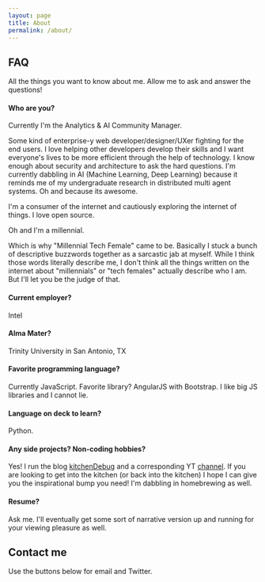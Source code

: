 ```yaml
---
layout: page
title: About
permalink: /about/
---
```


## FAQ

All the things you want to know about me. Allow me to ask and answer the questions!

#### Who are you?

Currently I'm the Analytics & AI Community Manager. 

Some kind of enterprise-y web developer/designer/UXer fighting for the end users. I love helping other developers develop their skills and I want everyone's lives to be more efficient through the help of technology. I know enough about security and architecture to ask the hard questions. I'm currently dabbling in AI (Machine Learning, Deep Learning) because it reminds me of my undergraduate research in distributed multi agent systems. Oh and because its awesome.

I'm a consumer of the internet and cautiously exploring the internet of things. I love open source.

Oh and I'm a millennial.

Which is why "Millennial Tech Female" came to be. Basically I stuck a bunch of descriptive buzzwords together as a sarcastic jab at myself. While I think those words literally describe me, I don't think all the things written on the internet about "millennials" or "tech females" actually describe who I am. But I'll let you be the judge of that. 

#### Current employer?

Intel

#### Alma Mater?

Trinity University in San Antonio, TX

#### Favorite programming language?

Currently JavaScript. Favorite library? AngularJS with Bootstrap. I like big JS libraries and I cannot lie.

#### Language on deck to learn?

Python. 

#### Any side projects? Non-coding hobbies?

Yes! I run the blog [kitchenDebug](http://kitchenDebug.com) and a corresponding YT [channel](http://www.youtube.com/c/Kitchendebug ). If you are looking to get into the kitchen (or back into the kitchen) I hope I can give you the inspirational bump you need! I'm dabbling in homebrewing as well.

#### Resume?

Ask me. I'll eventually get some sort of narrative version up and running for your viewing pleasure as well.

## Contact me

Use the buttons below for email and Twitter.
